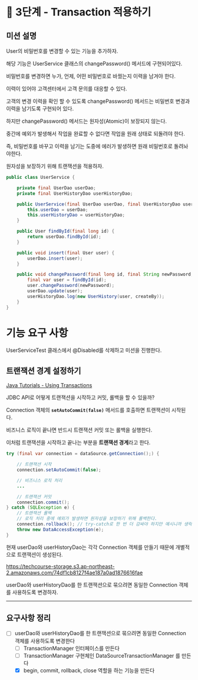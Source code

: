 # 🚀 3단계 - Transaction 적용하기

## **미션 설명**

User의 비밀번호를 변경할 수 있는 기능을 추가하자.

해당 기능은 UserService 클래스의 changePassword() 메서드에 구현되어있다.

비밀번호를 변경하면 누가, 언제, 어떤 비밀번호로 바꿨는지 이력을 남겨야 한다.

이력이 있어야 고객센터에서 고객 문의를 대응할 수 있다.

고객의 변경 이력을 확인 할 수 있도록 changePassword() 메서드는 비밀번호 변경과 이력을 남기도록 구현되어 있다.

하지만 changePassword() 메서드는 원자성(Atomic)이 보장되지 않는다.

중간에 예외가 발생해서 작업을 완료할 수 없다면 작업을 원래 상태로 되돌려야 한다.

즉, 비밀번호를 바꾸고 이력을 남기는 도중에 에러가 발생하면 원래 비밀번호로 돌려놔야한다.

원자성을 보장하기 위해 트랜잭션을 적용하자.

```java
public class UserService {

    private final UserDao userDao;
    private final UserHistoryDao userHistoryDao;

    public UserService(final UserDao userDao, final UserHistoryDao userHistoryDao) {
        this.userDao = userDao;
        this.userHistoryDao = userHistoryDao;
    }

    public User findById(final long id) {
        return userDao.findById(id);
    }

    public void insert(final User user) {
        userDao.insert(user);
    }

    public void changePassword(final long id, final String newPassword, final String createBy) {
        final var user = findById(id);
        user.changePassword(newPassword);
        userDao.update(user);
        userHistoryDao.log(new UserHistory(user, createBy));
    }
}

```

# **기능 요구 사항**

UserServiceTest 클래스에서 @Disabled를 삭제하고 미션을 진행한다.

## **트랜잭션 경계 설정하기**

[Java Tutorials - Using Transactions](https://docs.oracle.com/javase/tutorial/jdbc/basics/transactions.html)

JDBC API로 어떻게 트랜잭션을 시작하고 커밋, 롤백을 할 수 있을까?

Connection 객체의 **`setAutoCommit(false)`** 메서드를 호출하면 트랜잭션이 시작된다.

비즈니스 로직이 끝나면 반드시 트랜잭션 커밋 또는 롤백을 실행한다.

이처럼 트랜잭션을 시작하고 끝나는 부분을 **트랜잭션 경계**라고 한다.

```java
try (final var connection = dataSource.getConnection();) {

    // 트랜잭션 시작
    connection.setAutoCommit(false);

    // 비즈니스 로직 처리
    ...

    // 트랜잭션 커밋
    connection.commit();
} catch (SQLException e) {
    // 트랜잭션 롤백
    // 로직 처리 중에 예외가 발생하면 원자성을 보장하기 위해 롤백한다.
    connection.rollback(); // try-catch로 한 번 더 감싸야 하지만 예시니까 생략
    throw new DataAccessException(e);
}

```

현재 userDao와 userHistoryDao는 각각 Connection 객체를 만들기 때문에 개별적으로 트랜잭션이 생성된다.

https://techcourse-storage.s3.ap-northeast-2.amazonaws.com/74df1cb8127f4ae187a0ad1876616fae

userDao와 userHistoryDao를 한 트랜잭션으로 묶으려면 동일한 Connection 객체를 사용하도록 변경하자.

---
## 요구사항 정리

- [ ] userDao와 userHistoryDao를 한 트랜잭션으로 묶으려면 동일한 Connection 객체를 사용하도록 변경한다
    - [ ] TransactionManager 인터페이스를 만든다
    - [ ] TransactionManager 구현체인 DataSourceTransactionManager 를 만든다
    - [x] begin, commit, rollback, close 역할을 하는 기능을 만든다